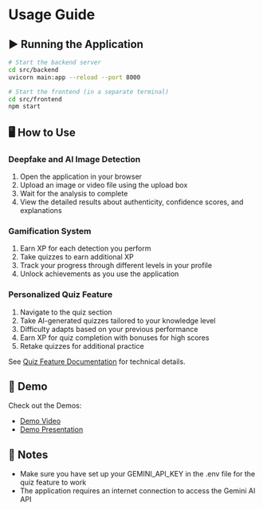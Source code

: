 # Usage Guide

## ▶️ Running the Application
```bash
# Start the backend server
cd src/backend
uvicorn main:app --reload --port 8000
```

```bash
# Start the frontend (in a separate terminal)
cd src/frontend
npm start
```

## 🖥️ How to Use

### Deepfake and AI Image Detection
1. Open the application in your browser
2. Upload an image or video file using the upload box
3. Wait for the analysis to complete
4. View the detailed results about authenticity, confidence scores, and explanations

### Gamification System
1. Earn XP for each detection you perform
2. Take quizzes to earn additional XP
3. Track your progress through different levels in your profile
4. Unlock achievements as you use the application

### Personalized Quiz Feature
1. Navigate to the quiz section
2. Take AI-generated quizzes tailored to your knowledge level
3. Difficulty adapts based on your previous performance
4. Earn XP for quiz completion with bonuses for high scores
5. Retake quizzes for additional practice

See [Quiz Feature Documentation](quiz_feature.md) for technical details.

## 🎥 Demo
Check out the Demos: 
- [Demo Video](../demo/demo.mp4)
- [Demo Presentation](../demo/demo.pptx)

## 📌 Notes
- Make sure you have set up your GEMINI_API_KEY in the .env file for the quiz feature to work
- The application requires an internet connection to access the Gemini AI API
